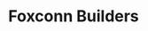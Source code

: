 ---
rank: 4
role: "WEB DEV"
type: web-dev
title: "Foxconn Builders"
image: "foxconn.jpg"
link: "www.foxconnbuilders.com"
bg-color: "e48228"
---